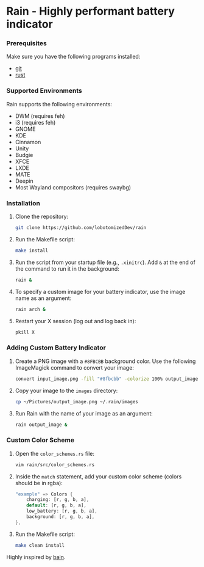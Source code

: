 # Rain - Highly performant battery indicator

### Prerequisites

Make sure you have the following programs installed:

- [git](https://git-scm.com/)
- [rust](https://rust-lang.github.io/rustup/installation/index.html)

### Supported Environments

Rain supports the following environments:

- DWM (requires feh)
- i3 (requires feh)
- GNOME
- KDE
- Cinnamon
- Unity
- Budgie
- XFCE
- LXDE
- MATE
- Deepin
- Most Wayland compositors (requires swaybg)

### Installation

1. Clone the repository:

    ```bash
    git clone https://github.com/lobotomizedDev/rain
    ```

2. Run the Makefile script:

    ```bash
    make install
    ```

3. Run the script from your startup file (e.g., `.xinitrc`). Add `&` at the end of the command to run it in the background:

    ```bash
    rain &
    ```

4. To specify a custom image for your battery indicator, use the image name as an argument:

    ```bash
    rain arch &
    ```

5. Restart your X session (log out and log back in):

    ```bash
    pkill X
    ```

### Adding Custom Battery Indicator

1. Create a PNG image with a `#8FBCBB` background color. Use the following ImageMagick command to convert your image:

    ```bash
    convert input_image.png -fill "#8fbcbb" -colorize 100% output_image.png
    ```

2. Copy your image to the `images` directory:

    ```bash
    cp ~/Pictures/output_image.png ~/.rain/images
    ```

3. Run Rain with the name of your image as an argument:

    ```bash
    rain output_image &
    ```

### Custom Color Scheme

1. Open the `color_schemes.rs` file:

    ```bash
    vim rain/src/color_schemes.rs
    ```

2. Inside the `match` statement, add your custom color scheme (colors should be in rgba):

    ```rust
    "example" => Colors {
        charging: [r, g, b, a],
        default: [r, g, b, a],
        low_battery: [r, g, b, a],
        background: [r, g, b, a],
    },
    ```

3. Run the Makefile script:

    ```bash
    make clean install
    ```

Highly inspired by [bain](https://github.com/amishbni/bain/tree/master).
